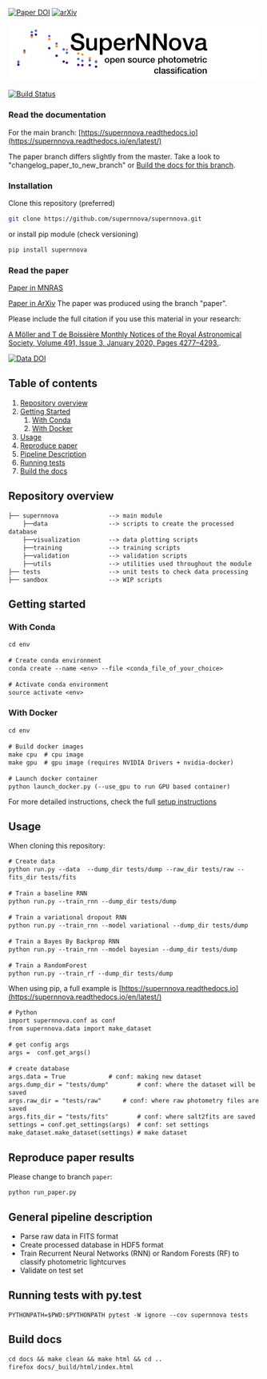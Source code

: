 [![Paper DOI](https://img.shields.io/badge/Paper%20DOI-10.1093%2Fmnras%2Fstz3312-green)](https://doi.org/10.1093/mnras/stz3312) 
[![arXiv](https://img.shields.io/badge/arxiv-astro--ph%2F1901.06384-red)](https://arxiv.org/abs/1901.06384) 

![Logo](docs/SuperNNova.png)

[![Build Status](https://travis-ci.org/supernnova/SuperNNova.svg?branch=master)](https://travis-ci.org/supernnova/SuperNNova)


### Read the documentation
For the main branch:
[https://supernnova.readthedocs.io](https://supernnova.readthedocs.io/en/latest/)

The paper branch differs slightly from the master. Take a look to "changelog_paper_to_new_branch" or [Build the docs for this branch](#docs).

### Installation
Clone this repository (preferred)
```bash
git clone https://github.com/supernnova/supernnova.git
```
or install pip module (check versioning)
```bash
pip install supernnova
```

### Read the paper 

[Paper in MNRAS](https://academic.oup.com/mnras/article-abstract/491/3/4277/5651173)

[Paper in ArXiv](https://arxiv.org/abs/1901.06384)
The paper was produced using the branch "paper".

Please include the full citation if you use this material in your research: 

[A Möller and T de Boissière
Monthly Notices of the Royal Astronomical Society, Volume 491, Issue 3, January 2020, Pages 4277–4293.](https://academic.oup.com/mnras/article-abstract/491/3/4277/5651173).

[![Data DOI](https://zenodo.org/badge/DOI/10.5281/zenodo.3265189.svg)](https://doi.org/10.5281/zenodo.3265189)


## Table of contents
1. [Repository overview](#overview)
2. [Getting Started](#start)
    1. [With Conda](#conda)
    2. [With Docker](#docker)
3. [Usage](#usage)
3. [Reproduce paper](#paper)
4. [Pipeline Description](#pipeline)
5. [Running tests](#test)
6. [Build the docs](#docs)

## Repository overview <a name="overview"></a>

    ├── supernnova              --> main module
        ├──data                 --> scripts to create the processed database
        ├──visualization        --> data plotting scripts
        ├──training             --> training scripts
        ├──validation           --> validation scripts
        ├──utils                --> utilities used throughout the module
    ├── tests                   --> unit tests to check data processing
    ├── sandbox                 --> WIP scripts

## Getting started <a name="start"></a>

### With Conda <a name="conda"></a>

    cd env

    # Create conda environment
    conda create --name <env> --file <conda_file_of_your_choice>

    # Activate conda environment
    source activate <env>

### With Docker <a name="docker"></a>

    cd env

    # Build docker images
    make cpu  # cpu image
    make gpu  # gpu image (requires NVIDIA Drivers + nvidia-docker)

    # Launch docker container
    python launch_docker.py (--use_gpu to run GPU based container)


For more detailed instructions, check the full [setup instructions](https://supernnova.readthedocs.io/en/latest/installation/python.html)


## Usage <a name="usage"></a>

When cloning this repository:

    # Create data
    python run.py --data  --dump_dir tests/dump --raw_dir tests/raw --fits_dir tests/fits

    # Train a baseline RNN
    python run.py --train_rnn --dump_dir tests/dump

    # Train a variational dropout RNN
    python run.py --train_rnn --model variational --dump_dir tests/dump

    # Train a Bayes By Backprop RNN
    python run.py --train_rnn --model bayesian --dump_dir tests/dump

    # Train a RandomForest
    python run.py --train_rf --dump_dir tests/dump

When using pip, a full example is [https://supernnova.readthedocs.io](https://supernnova.readthedocs.io/en/latest/)

    # Python
    import supernnova.conf as conf
    from supernnova.data import make_dataset

    # get config args
    args =  conf.get_args()

    # create database
    args.data = True            # conf: making new dataset
    args.dump_dir = "tests/dump"        # conf: where the dataset will be saved
    args.raw_dir = "tests/raw"      # conf: where raw photometry files are saved 
    args.fits_dir = "tests/fits"        # conf: where salt2fits are saved 
    settings = conf.get_settings(args)  # conf: set settings
    make_dataset.make_dataset(settings) # make dataset

## Reproduce paper results <a name="paper"></a>
Please change to branch ``paper``:

    python run_paper.py

## General pipeline description <a name="pipeline"></a>

- Parse raw data in FITS format
- Create processed database in HDF5 format
- Train Recurrent Neural Networks (RNN) or Random Forests (RF) to classify photometric lightcurves
- Validate on test set


## Running tests with py.test <a name="tests"></a>

    PYTHONPATH=$PWD:$PYTHONPATH pytest -W ignore --cov supernnova tests


## Build docs <a name="docs"></a>

    cd docs && make clean && make html && cd ..
    firefox docs/_build/html/index.html
